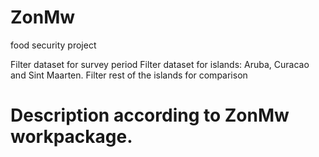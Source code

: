 # ZonMw
food security project

Filter dataset for survey period
Filter dataset for islands: Aruba, Curacao and Sint Maarten.
Filter rest of the islands for comparison


# Description according to ZonMw workpackage.

